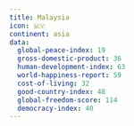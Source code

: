 ```yaml
---
title: Malaysia
icon: 🇲🇾
continent: asia
data:
  global-peace-index: 19
  gross-domestic-product: 36
  human-development-index: 63
  world-happiness-report: 59
  cost-of-living: 32
  good-country-index: 48
  global-freedom-score: 114
  democracy-index: 40
---
```

